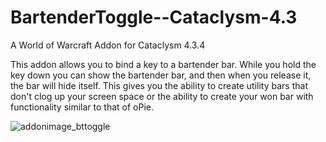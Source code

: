 # BartenderToggle--Cataclysm-4.3
 A World of Warcraft Addon for Cataclysm 4.3.4

This addon allows you to bind a key to a bartender bar. While you hold the key down you can show the bartender bar, and then when you release it, the bar will hide itself. This gives you the ability to create utility bars that don't clog up your screen space or the ability to create your won bar with functionality similar to that of oPie.

![addonimage_bttoggle](https://user-images.githubusercontent.com/116841297/206519275-e3c46f49-c499-4b0b-848e-b291c6d9c6a4.png)
